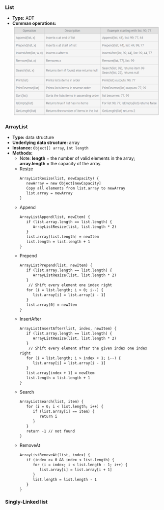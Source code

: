### List
- **Type:** ADT
- **Comman operations:**  
![image](images/List1.png)

### ArrayList
- **Type:** data structure
- **Underlying data structure:** array
- **Instance:** `Object[] array`, `int length`
- **Methods:**
  - Note: **length** = the number of valid elements in the array; **array.length** = the capacity of the array.
  - Resize
    ```
    ArrayListResize(list, newCapacity) {
       newArray = new Object[newCapacity]
       Copy all elements from list.array to newArray
       list.array = newArray
    }
    ```
  - Append
    ```
    ArrayListAppend(list, newItem) {
       if (list.array.length == list.length) {
          ArrayListResize(list, list.length * 2)
       }
       list.array[list.length] = newItem
       list.length = list.length + 1
    }
    ```
  - Prepend
    ```
    ArrayListPrepend(list, newItem) {
       if (list.array.length == list.length) {
          ArrayListResize(list, list.length * 2)
       }
        // Shift every element one index right
       for (i = list.length; i > 0; i--) {
          list.array[i] = list.array[i - 1]
       }
       list.array[0] = newItem
    }
    ```
  - InsertAfter
    ```
    ArrayListInsertAfter(list, index, newItem) {
       if (list.array.length == list.length) {
          ArrayListResize(list, list.length * 2)
       }
        // Shift every element after the given index one index right
       for (i = list.length; i > index + 1; i--) {
          list.array[i] = list.array[i - 1]
       }
       list.array[index + 1] = newItem
       list.length = list.length + 1
    }
    ```
  - Search
    ```
    ArrayListSearch(list, item) {
       for (i = 0; i < list.length; i++) {
          if (list.array[i] == item) {
             return i
          }
       }
       return -1 // not found
    }
    ```
  - RemoveAt
    ```
    ArrayListRemoveAt(list, index) {
       if (index >= 0 && index < list.length) {
          for (i = index; i < list.length - 1; i++) {
             list.array[i] = list.array[i + 1]
          }
          list.length = list.length - 1
       }
    }
    ```

### Singly-Linked list
